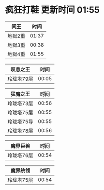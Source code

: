 # 疯狂打鞋 更新时间 01:55

| 间王   | 时间    |
|--------|-------|
| 地狱2重 | 01:37 |
| 地狱3重 | 00:38 |
| 地狱4重 | 01:55 |

| 叹息之王   | 时间    |
|--------|-------|
| 玲珑塔79层 | 00:05 |

| 猛魔之王   | 时间    |
|--------|-------|
| 玲珑塔73层 | 00:56 |
| 玲珑塔75层 | 00:55 |
| 玲珑塔75导 | 00:55 |
| 玲珑塔78层 | 00:56 |

| 魔界巨兽   | 时间    |
|--------|-------|
| 玲珑塔76层 | 00:54 |

| 魔界统领   | 时间    |
|--------|-------|
| 玲珑塔75层 | 00:54 |